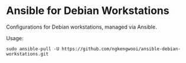 # Ansible for Debian Workstations

Configurations for Debian workstations, managed via Ansible.

Usage:

```
sudo ansible-pull -U https://github.com/ngkengwooi/ansible-debian-workstations.git
```
